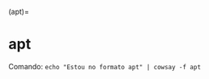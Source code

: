 (apt)=

# apt

Comando: `echo "Estou no formato apt" | cowsay -f apt`

```{literalinclude} saidas/apt.txt 
```


